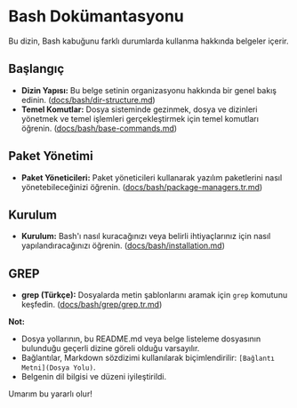 # Bash Dokümantasyonu

Bu dizin, Bash kabuğunu farklı durumlarda kullanma hakkında belgeler içerir.

## Başlangıç

* **Dizin Yapısı:** Bu belge setinin organizasyonu hakkında bir genel bakış edinin. ([docs/bash/dir-structure.md](docs/bash/dir-structure.md))
* **Temel Komutlar:** Dosya sisteminde gezinmek, dosya ve dizinleri yönetmek ve temel işlemleri gerçekleştirmek için temel komutları öğrenin. ([docs/bash/base-commands.md](docs/bash/base-commands.md))

## Paket Yönetimi

* **Paket Yöneticileri:** Paket yöneticileri kullanarak yazılım paketlerini nasıl yönetebileceğinizi öğrenin. ([docs/bash/package-managers.tr.md](docs/bash/package-managers.tr.md))

## Kurulum

* **Kurulum:** Bash'ı nasıl kuracağınızı veya belirli ihtiyaçlarınız için nasıl yapılandıracağınızı öğrenin. ([docs/bash/installation.md](docs/bash/installation.md))

## GREP

* **grep (Türkçe):** Dosyalarda metin şablonlarını aramak için `grep` komutunu keşfedin. ([docs/bash/grep/grep.tr.md](docs/bash/grep/grep.tr.md))

**Not:**

* Dosya yollarının, bu README.md veya belge listeleme dosyasının bulunduğu geçerli dizine göreli olduğu varsayılır.
* Bağlantılar, Markdown sözdizimi kullanılarak biçimlendirilir: `[Bağlantı Metni](Dosya Yolu)`.
* Belgenin dil bilgisi ve düzeni iyileştirildi.

Umarım bu yararlı olur!